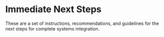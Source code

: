 # Immediate Next Steps

These are a set of instructions, recommendations, and guidelines for the next steps for complete systems integration.